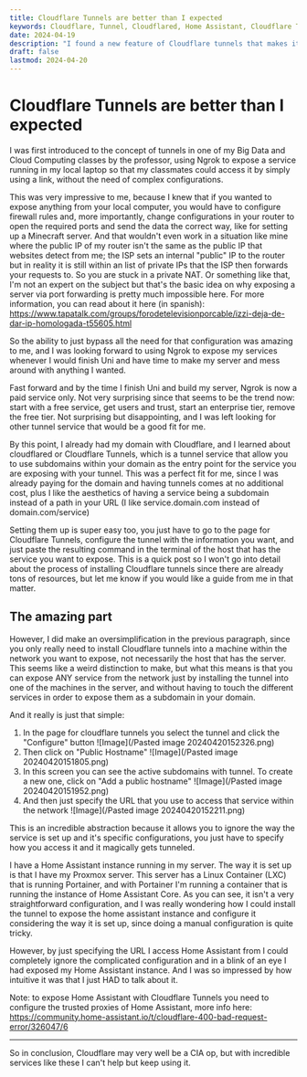 ```yaml
---
title: Cloudflare Tunnels are better than I expected
keywords: Cloudflare, Tunnel, Cloudflared, Home Assistant, Cloudflare Tunnels
date: 2024-04-19
description: "I found a new feature of Cloudflare tunnels that makes it super easy to expose services within your network, without having to change any configurations."
draft: false
lastmod: 2024-04-20
---
```

# Cloudflare Tunnels are better than I expected
I was first introduced to the concept of tunnels in one of my Big Data and Cloud Computing classes by the professor, using Ngrok to expose a service running in my local laptop so that my classmates could access it by simply using a link, without the need of complex configurations.

This was very impressive to me, because I knew that if you wanted to expose anything from your local computer, you would have to configure firewall rules and, more importantly, change configurations in your router to open the required ports and send the data the correct way, like for setting up a Minecraft server. And that wouldn't even work in a situation like mine where the public IP of my router isn't the same as the public IP that websites detect from me; the ISP sets an internal "public" IP to the router but in reality it is still within an list of private IPs that the ISP then forwards your requests to. So you are stuck in a private NAT. Or something like that, I'm not an expert on the subject but that's the basic idea on why exposing a server via port forwarding is pretty much impossible here. For more information, you can read about it here (in spanish): https://www.tapatalk.com/groups/forodetelevisionporcable/izzi-deja-de-dar-ip-homologada-t55605.html

So the ability to just bypass all the need for that configuration was amazing to me, and I was looking forward to using Ngrok to expose my services whenever I would finish Uni and have time to make my server and mess around with anything I wanted.

Fast forward and by the time I finish Uni and build my server, Ngrok is now a paid service only. Not very surprising since that seems to be the trend now: start with a free service, get users and trust, start an enterprise tier, remove the free tier. Not surprising but disappointing, and I was left looking for other tunnel service that would be a good fit for me.

By this point, I already had my domain with Cloudflare, and I learned about cloudflared or Cloudflare Tunnels, which is a tunnel service that allow you to use subdomains within your domain as the entry point for the service you are exposing with your tunnel. This was a perfect fit for me, since I was already paying for the domain and having tunnels comes at no additional cost, plus I like the aesthetics of having a service being a subdomain instead of a path in your URL (I like service.domain.com instead of domain.com/service)

Setting them up is super easy too, you just have to go to the page for Cloudflare Tunnels, configure the tunnel with the information you want, and just paste the resulting command in the terminal of the host that has the service you want to expose. This is a quick post so I won't go into detail about the process of installing Cloudflare tunnels since there are already tons of resources, but let me know if you would like a guide from me in that matter.

## The amazing part
However, I did make an oversimplification in the previous paragraph, since you only really need to install Cloudflare tunnels into a machine within the network you want to expose, not necessarily the host that has the server. This seems like a weird distinction to make, but what this means is that you can expose ANY service from the network just by installing the tunnel into one of the machines in the server, and without having to touch the different services in order to expose them as a subdomain in your domain.

And it really is just that simple:
1. In the page for cloudflare tunnels you select the tunnel and click the "Configure" button
![Image](/Pasted image 20240420152326.png)
2. Then click on "Public Hostname"
![Image](/Pasted image 20240420151805.png)
3. In this screen you can see the active subdomains with tunnel. To create a new one, click on "Add a public hostname"
![Image](/Pasted image 20240420151952.png)
4. And then just specify the URL that you use to access that service within the network
![Image](/Pasted image 20240420152211.png)

This is an incredible abstraction because it allows you to ignore the way the service is set up and it's specific configurations, you just have to specify how you access it and it magically gets tunneled.

I have a Home Assistant instance running in my server. The way it is set up is that I have my Proxmox server. This server has a Linux Container (LXC) that is running Portainer, and with Portainer I'm running a container that is running the instance of Home Assistant Core. As you can see, it isn't a very straightforward configuration, and I was really wondering how I could install the tunnel to expose the home assistant instance and configure it considering the way it is set up, since doing a manual configuration is quite tricky.

However, by just specifying the URL I access Home Assistant from I could completely ignore the complicated configuration and in a blink of an eye I had exposed my Home Assistant instance. And I was so impressed by how intuitive it was that I just HAD to talk about it.

Note: to expose Home Assistant with Cloudflare Tunnels you need to configure the trusted proxies of Home Assistant, more info here: https://community.home-assistant.io/t/cloudflare-400-bad-request-error/326047/6

---

So in conclusion, Cloudflare may very well be a CIA op, but with incredible services like these I can't help but keep using it.